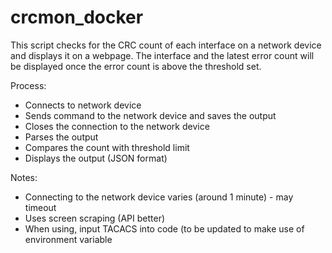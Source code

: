 # crcmon_docker

This script checks for the CRC count of each interface on a network device and displays it on a webpage. The interface and the latest error count will be displayed once the error count is above the threshold set.

Process:
- Connects to network device
- Sends command to the network device and saves the output
- Closes the connection to the network device
- Parses the output
- Compares the count with threshold limit
- Displays the output (JSON format)

Notes:
- Connecting to the network device varies (around 1 minute) - may timeout 
- Uses screen scraping (API better)
- When using, input TACACS into code (to be updated to make use of environment variable
